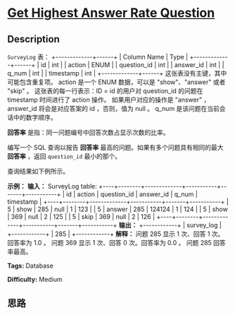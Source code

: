 # [Get Highest Answer Rate Question][title]

## Description

`SurveyLog` 表：
            +-------------+------+    | Column Name | Type |    +-------------+------+    | id          | int  |    | action      | ENUM |    | question_id | int  |    | answer_id   | int  |    | q_num       | int  |    | timestamp   | int  |    +-------------+------+    这张表没有主键，其中可能包含重复项。    action 是一个 ENUM 数据，可以是 "show"、"answer" 或者 "skip" 。    这张表的每一行表示：ID = id 的用户对 question_id 的问题在 timestamp 时间进行了 action 操作。    如果用户对应的操作是 "answer" ，answer_id 将会是对应答案的 id ，否则，值为 null 。    q_num 是该问题在当前会话中的数字顺序。    



**回答率** 是指：同一问题编号中回答次数占显示次数的比率。

编写一个 SQL 查询以报告 **回答率** 最高的问题。如果有多个问题具有相同的最大 **回答率** ，返回 `question_id` 最小的那个。

查询结果如下例所示。



**示例：**
            **输入：**    SurveyLog table:    +----+--------+-------------+-----------+-------+-----------+    | id | action | question_id | answer_id | q_num | timestamp |    +----+--------+-------------+-----------+-------+-----------+    | 5  | show   | 285         | null      | 1     | 123       |    | 5  | answer | 285         | 124124    | 1     | 124       |    | 5  | show   | 369         | null      | 2     | 125       |    | 5  | skip   | 369         | null      | 2     | 126       |    +----+--------+-------------+-----------+-------+-----------+    **输出：**    +------------+    | survey_log |    +------------+    | 285        |    +------------+    **解释：**    问题 285 显示 1 次、回答 1 次。回答率为 1.0 。    问题 369 显示 1 次、回答 0 次。回答率为 0.0 。    问题 285 回答率最高。


**Tags:** Database

**Difficulty:** Medium

## 思路

[title]: https://leetcode-cn.com/problems/get-highest-answer-rate-question
